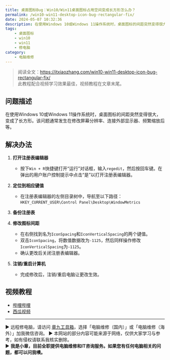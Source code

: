 ```yaml
---
title: 桌面图标Bug：Win10/Win11桌面图标占用空间变成长方形怎么办？
permalink: /win10-win11-desktop-icon-bug-rectangular-fix/
date: 2024-05-07 10:32:36
description: 在使用Windows 10或Windows 11操作系统时，桌面图标的间距突然变得很大，变成了长方形。
tags:
    - 桌面图标
    - win10
    - win11
    - 修电脑
category:
    - 电脑维修
---
```


> 阅读全文：<https://itxiaozhang.com/win10-win11-desktop-icon-bug-rectangular-fix/>  
> 此教程配合视频学习效果最佳，视频教程在文章末尾。  

## 问题描述

在使用Windows 10或Windows 11操作系统时，桌面图标的间距突然变得很大，变成了长方形。该问题通常发生在修改屏幕分辨率、连接外部显示器、频繁缩放后等。

## 解决办法

1. **打开注册表编辑器**  
   - 按下`Win + R`快捷键打开“运行”对话框，输入`regedit`，然后按回车键。在弹出的用户账户控制提示中点击“是”以打开注册表编辑器。

2. **定位到相应键值**  
   - 在注册表编辑器的左侧目录树中，导航至以下路径：  
     `HKEY_CURRENT_USER\Control Panel\Desktop\WindowMetrics`

3. **备份注册表**  

4. **修改图标间距**  
   - 在右侧找到名为`IconSpacing`和`IconVerticalSpacing`的两个键值。  
   - 双击`IconSpacing`，将数值数据改为`-1125`，然后同样操作修改`IconVerticalSpacing`为`-1125`。  
   - 确认更改后关闭注册表编辑器。

5. **注销/重启计算机**  
   - 完成修改后，注销/重启电脑让更改生效。

## 视频教程

- [哔哩哔哩](https://www.bilibili.com/video/BV1u1421r7Ma/)
- [西瓜视频](https://www.ixigua.com/7366195971916726810)

---
▶ 远程修电脑，请访问 [章九工具箱](https://zhang9.com/)，选择「电脑维修（国内）」或「电脑维修（海外）」加我微信咨询。 
▶ 本网站的部分内容可能来源于网络，仅供大家学习与参考，如有侵权请联系我核实删除。  
▶ **我是小章，目前全职提供电脑维修和IT咨询服务。如果您有任何电脑相关的问题，都可以问我噢。**  
